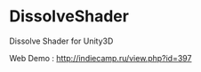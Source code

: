 DissolveShader
==============

Dissolve Shader for Unity3D

Web Demo : http://indiecamp.ru/view.php?id=397
